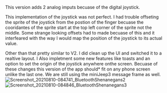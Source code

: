 This version adds 2 analog imputs becuase of the digital joystick.

This implementation of the joystick was not perfect.
I had trouble offseting the sprite of the joystick from the postion of the finger becuase the cooridantes of the sprite start at the top left corner of the sprite not the middle.
Some strange looking offsets had to made becuase of this and it interfeared with the way I would map the position of the joystick to its actual value.

Other than that pretty similar to V2.
I did clean up the UI and switched it to a realtive layout. I Also impletment some new features like toasts and an option to set the origin of the joystick anywhere onthe screen.
Becuase of these changes this version of the app should* fit on any phone screen unlike the last one.
We are still using the miniJeep3 message frame as well.![Screenshot_20210810-084741_BluetoothShenanegans2](https://user-images.githubusercontent.com/77077715/131576468-0c97a087-06a2-420c-bc0c-42121d4ef9e2.jpg=250x250)
![Screenshot_20210810-084846_BluetoothShenanegans3](https://user-images.githubusercontent.com/77077715/131576480-4bcd2dec-e274-40a8-bfd9-8f6e507c0b82.jpg)
